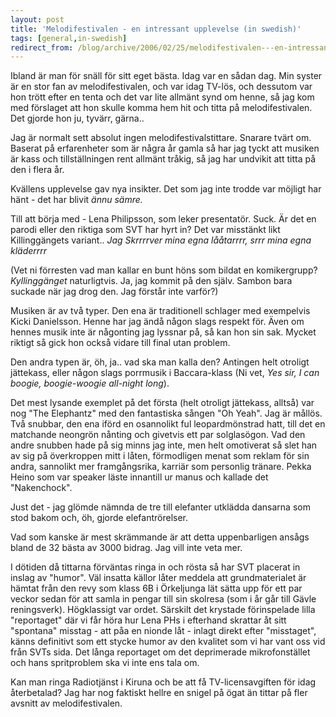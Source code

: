 ```yaml
---
layout: post
title: 'Melodifestivalen - en intressant upplevelse (in swedish)'
tags: [general,in-swedish]
redirect_from: /blog/archive/2006/02/25/melodifestivalen---en-intressant-upplevelse-in-swedish
---
```


Ibland är man för snäll för sitt eget bästa. Idag var en sådan dag. Min
syster är en stor fan av melodifestivalen, och var idag TV-lös, och
dessutom var hon trött efter en tenta och det var lite allmänt synd om
henne, så jag kom med förslaget att hon skulle komma hem hit och titta
på melodifestivalen. Det gjorde hon ju, tyvärr, gärna..

Jag är normalt sett absolut ingen melodifestivalstittare. Snarare tvärt
om. Baserat på erfarenheter som är några år gamla så har jag tyckt att
musiken är kass och tillställningen rent allmänt tråkig, så jag har
undvikit att titta på den i flera år.

Kvällens upplevelse gav nya insikter. Det som jag inte trodde var
möjligt har hänt - det har blivit *ännu sämre.*

Till att börja med - Lena Philipsson, som leker presentatör. Suck. Är
det en parodi eller den riktiga som SVT har hyrt in? Det var misstänkt
likt Killinggängets variant.. *Jag Skrrrrver mina egna lååtarrrr, srrr
mina egna kläderrrr*

(Vet ni förresten vad man kallar en bunt höns som bildat en
komikergrupp? *Kyllinggänget* naturligtvis. Ja, jag kommit på den själv.
Sambon bara suckade när jag drog den. Jag förstår inte varför?)

Musiken är av två typer. Den ena är traditionell schlager med exempelvis
Kicki Danielsson. Henne har jag ändå någon slags respekt för. Även om
hennes musik inte är någonting jag lyssnar på, så kan hon sin sak.
Mycket riktigt så gick hon också vidare till final utan problem.

Den andra typen är, öh, ja.. vad ska man kalla den? Antingen helt
otroligt jättekass, eller någon slags porrmusik i Baccara-klass (Ni vet,
*Yes sir, I can boogie, boogie-woogie all-night long*).

Det mest lysande exemplet på det första (helt otroligt jättekass,
alltså) var nog "The Elephantz" med den fantastiska sången "Oh Yeah".
Jag är mållös. Två snubbar, den ena iförd en osannolikt ful
leopardmönstrad hatt, till det en matchande neongrön nånting och
givetvis ett par solglasögon. Vad den andre snubben hade på sig minns
jag inte, men helt omotiverat så slet han av sig på överkroppen mitt i
låten, förmodligen menat som reklam för sin andra, sannolikt mer
framgångsrika, karriär som personlig tränare. Pekka Heino som var
speaker läste innantill ur manus och kallade det "Nakenchock".

Just det - jag glömde nämnda de tre till elefanter utklädda dansarna som
stod bakom och, öh, gjorde elefantrörelser.

Vad som kanske är mest skrämmande är att detta uppenbarligen ansågs
bland de 32 bästa av 3000 bidrag. Jag vill inte veta mer.

I dötiden då tittarna förväntas ringa in och rösta så har SVT placerat
in inslag av "humor". Väl insatta källor låter meddela att
grundmaterialet är hämtat från den revy som klass 6B i Örkeljunga lät
sätta upp för ett par veckor sedan för att samla in pengar till sin
skolresa (som i år går till Gävle reningsverk). Högklassigt var ordet.
Särskilt det krystade förinspelade lilla "reportaget" där vi får höra
hur Lena PHs i efterhand skrattar åt sitt "spontana" misstag - att påa
en nionde låt - inlagt direkt efter "misstaget", känns definitivt som
ett stycke humor av den kvalitet som vi har vant oss vid från SVTs sida.
Det långa reportaget om det deprimerade mikrofonstället och hans
spritproblem ska vi inte ens tala om.

Kan man ringa Radiotjänst i Kiruna och be att få TV-licensavgiften för
idag återbetalad? Jag har nog faktiskt hellre en snigel på ögat än
tittar på fler avsnitt av melodifestivalen.

